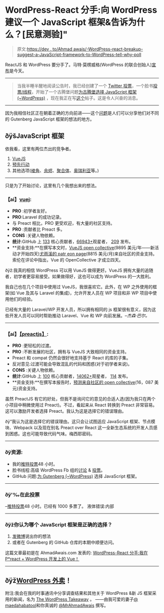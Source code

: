 # WordPress-React 分手:向 WordPress 建议一个 JavaScript 框架&告诉为什么？[民意测验]"

> 原文:[https://dev . to/Ahmad awais/-WordPress-react-breakup-suggest-a-JavaScript-framework-to-WordPress-tell-why-poll](https://dev.to/ahmadawais/-wordpress-react-breakup-suggest-a-javascript-framework-to-wordpress--tell-why-poll)

ReactJS 和 WordPress 要分手了。马特·莫楞威格(WordPress 的联合创始人)[宣布](https://ma.tt/2017/09/on-react-and-wordpress/)是今天。

* * *

> 当我半睡半醒地阅读公告时，我已经创建了一个 [Twitter 投票](https://twitter.com/MrAhmadAwais/status/908551927264305152)，一个脸书[投票/线程](https://www.facebook.com/groups/advancedwp/permalink/1624383604290514/)，开始了一个古腾堡问题[为古腾堡选择 JavaScript 框架(~WordPress)](https://github.com/WordPress/gutenberg/issues/2733) ，现在我正在写[这个](https://ahmadawais.com/wordpress-react-vue-preact-development/)帖子。这是令人兴奋的消息。

* * *

因为我相信社区正在朝着正确的方向前进——这个[问题](https://github.com/WordPress/gutenberg/issues/2733)是人们可以分享他们对不同的 Gutenberg JavaScript 框架的想法的地方。

## ðÿšJavaScript 框架

依我看，这里有两位杰出的竞争者。

1.  [VueJS](https://vuejs.org/)
2.  [预先行动](https://preactjs.com/)
3.  其他选项([棱角](https://angularjs.org/)、[余烬](https://www.emberjs.com/)、[聚合体](https://www.polymer-project.org/)、[奥瑞利亚](http://aurelia.io/)等。)

* * *

只是为了开始讨论，这里有几个我想出来的想法。

### 【ai】[vuej](https://vuejs.org/):

*   **PRO** :初学者友好。
*   **PRO**:Laravel 的成功记录。
*   与 Preact 相比，PRO 更受欢迎，有大量的社区支持。
*   **PRO** :贡献者比 Preact 多。
*   **CONS** :关键人物依赖。
*   **统计**:GitHub 上 [133](https://github.com/vuejs/vue/graphs/contributors) 核心贡献者，[66943+](https://github.com/vuejs/vue/stargazers)观星者， [209](https://github.com/vuejs/vue/releases) 发布。
*   **资金支持:**在撰写本文时，[VueJS open collective](https://opencollective.com/vuejs)(9895 美元/年——新活动才开始四天)[尤雨溪的 patr eon page](https://www.patreon.com/evanyou)(8815 美元/月)来自社区的资金支持。索伦在评论中指出，Vue 的 OpenCollective 才成立四天。

ðÿž:我真的相信 WordPress 可以用 VueJS 做得更好。VueJS 拥有大量的追随者，初学者更容易接受。如果做得好，这也可以成为 WordPress 的一大胜利。

我自己也在几个项目中使用过 VueJS，我很喜欢它。此外，在 WP 之外使用的框架(如 Vue 及其与 Laravel 的集成)，允许开发人员在 WP 项目和非 WP 项目中使用他们的经验。

已经有大量的 Laravel/WP 开发人员，所以拥有相同的 js 框架很有意义，因为这些开发人员可以同时帮助推动 Laravel、Vue 和 WP 向前发展。–*杰森·巴尔。*

* * *

### 【ai】[【preactjs】](https://preactjs.com/):

*   **PRO** :更轻松的过渡。
*   **PRO** :不断发展的社区，拥有与 VueJS 大致相同的资金支持。
*   Preact 和 compat 仍然会很好地支持基于 React 的库的子集。
*   反对意见:过渡可能会导致混乱的代码和困惑(对于初学者来说)。
*   **CONS** :关键人物依赖。
*   **统计**:GitHub 上 [100](https://github.com/developit/preact/graphs/contributors) 核心贡献者，[14062+](https://github.com/developit/preact/stargazers)观星者， [114](https://github.com/developit/preact/releases) 发布。
*   **资金支持:**在撰写本报告时，[预测来自社区的 open collective](https://opencollective.com/preact)(16，087 美元)资金支持。

虽然 PreactJS 有它的好处，但我不是询问它的意见的合适人选(因为我只在两个小项目中稍微使用过 Preact)。不过，看起来从 React 转换到 Preact 非常容易。这可以激励开发者选择 Preact。我认为这是选择它的错误理由。

ðÿ“我认为这是选择它的错误理由。这只会让试图适应 JavaScript 框架、节点模块、Webpack 以及现在别名 Preact over React 这一全新生态系统的开发人员感到困惑。这也可能导致代码气味。梅西耶密码。

* * *

### ðÿ资源:

*   我的[推特投票](https://twitter.com/MrAhmadAwais/status/908551927264305152)48 小时。
*   脸书线程:高级 WordPress Fb 组的[讨论](https://ahmda.ws/2h6skDa) & [投票](https://ahmda.ws/2h5ZPFD)。
*   GitHub 问题:[为 Gutenberg (~WordPress)](https://github.com/WordPress/gutenberg/issues/2733) 选择 JavaScript 框架。

* * *

### ðÿ'‰在此投票

–[推特投票](https://twitter.com/MrAhmadAwais/status/908551927264305152)48 小时。已经有 1000 多票了。
液体错误:内部

* * *

### ðÿž你认为哪个 JavaScript 框架是正确的选择？

1.  [发微博](https://twitter.com/MrAhmadAwais/status/908551927264305152)说出你的想法
2.  或者在 Gutenberg 的 GitHub 仓库的本期中顺便访问。

这篇文章最初是在 AhmadAwais.com 发表的: [WordPress-React 分手:我在 P*react + WordPress 开发上的 Vue！](https://ahmda.ws/WPVuePreact)

* * *

## ðÿž[WordPress 外卖](https://WPTakeaway.club/)！

附注:我会在我的时事通讯中分享调查结果和其他关于 WordPress &新 JS 框架采用的新闻，名为 [The WordPress Takeaway](https://WPTakeaway.club/) 。
——由我可爱的妻子[@ maedahabatool](https://twitter.com/MaedahBatool/)和你真诚的 [@MrAhmadAwais](https://twitter.com/mrahmadawais/) 撰写。